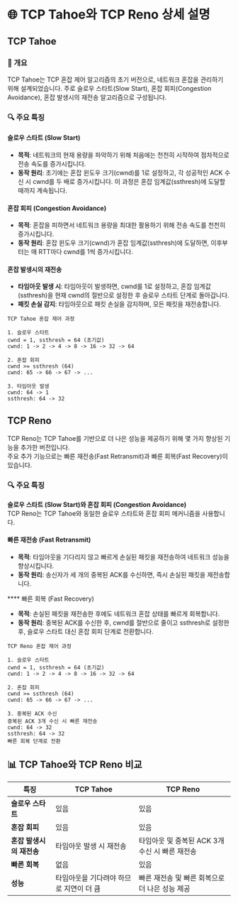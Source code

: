 # 🌐 TCP Tahoe와 TCP Reno 상세 설명

## TCP Tahoe

### 📝 개요
TCP Tahoe는 TCP 혼잡 제어 알고리즘의 초기 버전으로, 네트워크 혼잡을 관리하기 위해 설계되었습니다. 주로 슬로우 스타트(Slow Start), 혼잡 회피(Congestion Avoidance), 혼잡 발생시의 재전송 알고리즘으로 구성됩니다.

### 🔍 주요 특징

#### 슬로우 스타트 (Slow Start)
- **목적**: 네트워크의 현재 용량을 파악하기 위해 처음에는 천천히 시작하여 점차적으로 전송 속도를 증가시킵니다.
- **동작 원리**: 초기에는 혼잡 윈도우 크기(cwnd)를 1로 설정하고, 각 성공적인 ACK 수신 시 cwnd를 두 배로 증가시킵니다. 이 과정은 혼잡 임계값(ssthresh)에 도달할 때까지 계속됩니다.

#### 혼잡 회피 (Congestion Avoidance)
- **목적**: 혼잡을 피하면서 네트워크 용량을 최대한 활용하기 위해 전송 속도를 천천히 증가시킵니다.
- **동작 원리**: 혼잡 윈도우 크기(cwnd)가 혼잡 임계값(ssthresh)에 도달하면, 이후부터는 매 RTT마다 cwnd를 1씩 증가시킵니다.

#### 혼잡 발생시의 재전송
- **타임아웃 발생 시**: 타임아웃이 발생하면, cwnd를 1로 설정하고, 혼잡 임계값(ssthresh)을 현재 cwnd의 절반으로 설정한 후 슬로우 스타트 단계로 돌아갑니다.
- **패킷 손실 감지**: 타임아웃으로 패킷 손실을 감지하며, 모든 패킷을 재전송합니다.

```plaintext
TCP Tahoe 혼잡 제어 과정

1. 슬로우 스타트
cwnd = 1, ssthresh = 64 (초기값)
cwnd: 1 -> 2 -> 4 -> 8 -> 16 -> 32 -> 64

2. 혼잡 회피
cwnd >= ssthresh (64)
cwnd: 65 -> 66 -> 67 -> ...

3. 타임아웃 발생
cwnd: 64 -> 1
ssthresh: 64 -> 32
```

## TCP Reno
TCP Reno는 TCP Tahoe를 기반으로 더 나은 성능을 제공하기 위해 몇 가지 향상된 기능을 추가한 버전입니다.   
주요 추가 기능으로는 빠른 재전송(Fast Retransmit)과 빠른 회복(Fast Recovery)이 있습니다.

### 🔍 주요 특징
**슬로우 스타트 (Slow Start)와 혼잡 회피 (Congestion Avoidance)**  
TCP Reno는 TCP Tahoe와 동일한 슬로우 스타트와 혼잡 회피 메커니즘을 사용합니다.

#### 빠른 재전송 (Fast Retransmit)
- **목적**: 타임아웃을 기다리지 않고 빠르게 손실된 패킷을 재전송하여 네트워크 성능을 향상시킵니다.
- **동작 원리**: 송신자가 세 개의 중복된 ACK를 수신하면, 즉시 손실된 패킷을 재전송합니다.

**** 빠른 회복 (Fast Recovery)
- **목적**: 손실된 패킷을 재전송한 후에도 네트워크 혼잡 상태를 빠르게 회복합니다.
- **동작 원리**: 중복된 ACK를 수신한 후, cwnd를 절반으로 줄이고 ssthresh로 설정한 후, 슬로우 스타트 대신 혼잡 회피 단계로 전환합니다.

```plaintext
TCP Reno 혼잡 제어 과정

1. 슬로우 스타트
cwnd = 1, ssthresh = 64 (초기값)
cwnd: 1 -> 2 -> 4 -> 8 -> 16 -> 32 -> 64

2. 혼잡 회피
cwnd >= ssthresh (64)
cwnd: 65 -> 66 -> 67 -> ...

3. 중복된 ACK 수신
중복된 ACK 3개 수신 시 빠른 재전송
cwnd: 64 -> 32
ssthresh: 64 -> 32
빠른 회복 단계로 전환
```

## 📊 TCP Tahoe와 TCP Reno 비교

| **특징** | **TCP Tahoe** | **TCP Reno** |
| --- | --- | --- |
| **슬로우 스타트** | 있음 | 있음 |
| **혼잡 회피** | 있음 | 있음 |
| **혼잡 발생시의 재전송** | 타임아웃 발생 시 재전송 | 타임아웃 및 중복된 ACK 3개 수신 시 빠른 재전송 |
| **빠른 회복** | 없음 | 있음 |
| **성능** | 타임아웃을 기다려야 하므로 지연이 더 큼 | 빠른 재전송 및 빠른 회복으로 더 나은 성능 제공 |
